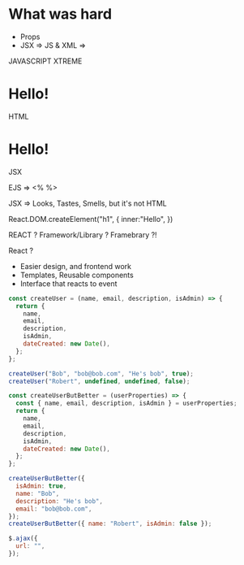 # What was hard

- Props
- JSX => JS & XML =>

JAVASCRIPT XTREME

<h1 class="greeting" onclick="annoy()">Hello!</h1> HTML

<h1 className="greeting" onClick={annoy}>Hello!</h1> JSX

EJS => <% %>

JSX => Looks, Tastes, Smells, but it's not HTML

React.DOM.createElement("h1", {
inner:"Hello",
})

REACT ? Framework/Library ? Framebrary ?!

React ?

- Easier design, and frontend work
- Templates, Reusable components
- Interface that reacts to event

```jsx
const createUser = (name, email, description, isAdmin) => {
  return {
    name,
    email,
    description,
    isAdmin,
    dateCreated: new Date(),
  };
};

createUser("Bob", "bob@bob.com", "He's bob", true);
createUser("Robert", undefined, undefined, false);

const createUserButBetter = (userProperties) => {
  const { name, email, description, isAdmin } = userProperties;
  return {
    name,
    email,
    description,
    isAdmin,
    dateCreated: new Date(),
  };
};

createUserButBetter({
  isAdmin: true,
  name: "Bob",
  description: "He's bob",
  email: "bob@bob.com",
});
createUserButBetter({ name: "Robert", isAdmin: false });

$.ajax({
  url: "",
});
```
